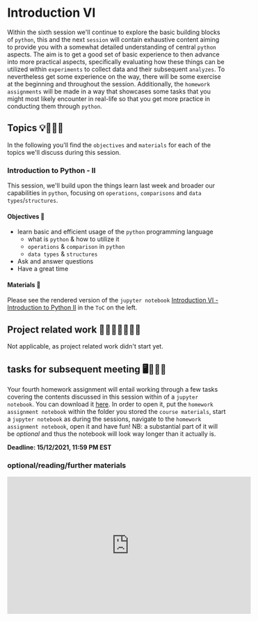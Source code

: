 # Introduction VI

Within the sixth session we'll continue to explore the basic building blocks of `python`, this and the next `session` will contain exhaustive content aiming to provide you with a somewhat detailed understanding of central `python` aspects. The aim is to get a good set of basic experience to then advance into more practical aspects, specifically evaluating how these things can be utilized within `experiments` to collect data and their subsequent `analyzes`. To nevertheless get some experience on the way, there will be some exercise at the beginning and throughout the session. Additionally, the `homework assignments` will be made in a way that showcases some tasks that you might most likely encounter in real-life so that you get more practice in conducting them through `python`.

## Topics 💡👨🏻‍🏫 

In the following you'll find the `objectives` and `materials` for each of the topics we'll discuss during this session.


### Introduction to Python - II
This session, we'll build upon the things learn last week and broader our capabilities in `python`, focusing on `operations`, `comparisons` and `data types`/`structures`. 

#### Objectives 📍

- learn basic and efficient usage of the `python` programming language
  - what is `python` & how to utilize it
  - `operations` & `comparison` in `python`
  - `data types` & `structures`
- Ask and answer questions
- Have a great time

#### Materials 📓

Please see the rendered version of the `jupyter notebook` [Introduction VI - Introduction to Python II](https://peerherholz.github.io/Python_for_Psychologists_Winter2021/introduction/intro_python_II.html) in the `ToC` on the left.


## Project related work 🥼🧑🏿‍🔬👩🏻‍🔬

Not applicable, as project related work didn't start yet.

## tasks for subsequent meeting 🖥️✍🏽📖

Your fourth homework assignment will entail working through a few tasks covering the contents discussed in this session within of a `jupyter notebook`. You can download it [here](https://www.dropbox.com/s/x2suy8dfcmb3yuf/PFP_assignment_4_intro_python_2.ipynb?dl=1). In order to open it, put the `homework assignment notebook` within the folder you stored the `course materials`, start a `jupyter notebook` as during the sessions, navigate to the `homework assignment notebook`, open it and have fun! NB: a substantial part of it will be _optional_ and thus the notebook will look way longer than it actually is.

**Deadline: 15/12/2021, 11:59 PM EST**

### optional/reading/further materials

<iframe width="560" height="315" src="https://www.youtube.com/embed/--_K4G3HCcI" title="YouTube video player" frameborder="0" allow="accelerometer; autoplay; clipboard-write; encrypted-media; gyroscope; picture-in-picture" allowfullscreen></iframe>